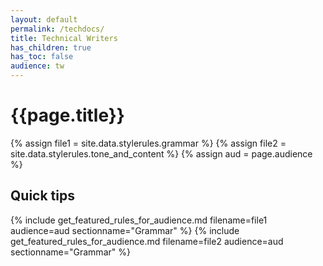 ```yaml
---
layout: default
permalink: /techdocs/
title: Technical Writers
has_children: true
has_toc: false
audience: tw
---
```

# {{page.title}}

{% assign file1 = site.data.stylerules.grammar %}
{% assign file2 = site.data.stylerules.tone_and_content %}
{% assign aud = page.audience %}

## Quick tips
{% include get_featured_rules_for_audience.md filename=file1 audience=aud sectionname="Grammar" %}
{% include get_featured_rules_for_audience.md filename=file2 audience=aud sectionname="Grammar" %}